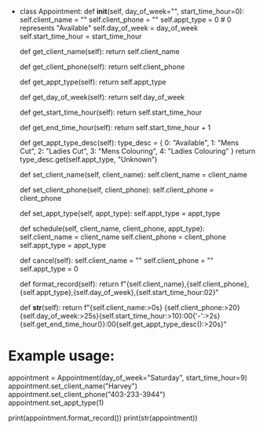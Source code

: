 - class Appointment:
    def __init__(self, day_of_week="", start_time_hour=0):
        self.client_name = ""
        self.client_phone = ""
        self.appt_type = 0  # 0 represents "Available"
        self.day_of_week = day_of_week
        self.start_time_hour = start_time_hour

    def get_client_name(self):
        return self.client_name

    def get_client_phone(self):
        return self.client_phone

    def get_appt_type(self):
        return self.appt_type

    def get_day_of_week(self):
        return self.day_of_week

    def get_start_time_hour(self):
        return self.start_time_hour

    def get_end_time_hour(self):
        return self.start_time_hour + 1

    def get_appt_type_desc(self):
        type_desc = {
            0: "Available",
            1: "Mens Cut",
            2: "Ladies Cut",
            3: "Mens Colouring",
            4: "Ladies Colouring"
        }
        return type_desc.get(self.appt_type, "Unknown")

    def set_client_name(self, client_name):
        self.client_name = client_name

    def set_client_phone(self, client_phone):
        self.client_phone = client_phone

    def set_appt_type(self, appt_type):
        self.appt_type = appt_type

    def schedule(self, client_name, client_phone, appt_type):
        self.client_name = client_name
        self.client_phone = client_phone
        self.appt_type = appt_type

    def cancel(self):
        self.client_name = ""
        self.client_phone = ""
        self.appt_type = 0

    def format_record(self):
        return f"{self.client_name},{self.client_phone},{self.appt_type},{self.day_of_week},{self.start_time_hour:02}"

    def __str__(self):
        return f"{self.client_name:>0s} {self.client_phone:>20} {self.day_of_week:>25s}{self.start_time_hour:>10}:00{'-':>2s} {self.get_end_time_hour()}:00{self.get_appt_type_desc():>20s}"

# Example usage:
appointment = Appointment(day_of_week="Saturday", start_time_hour=9)
appointment.set_client_name("Harvey")
appointment.set_client_phone("403-233-3944")
appointment.set_appt_type(1)

print(appointment.format_record())
print(str(appointment))
